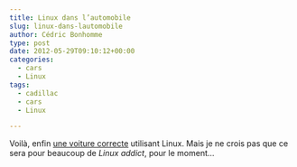 ```yaml
---
title: Linux dans l’automobile
slug: linux-dans-lautomobile
author: Cédric Bonhomme
type: post
date: 2012-05-29T09:10:12+00:00
categories:
  - cars
  - Linux
tags:
  - cadillac
  - cars
  - Linux

---
```

Voilà, enfin [une voiture correcte][1] utilisant Linux.
Mais je ne crois pas que ce sera pour beaucoup de _Linux addict_, pour le moment…

 [1]: http://www.wired.com/autopia/2012/05/2013-cadillac-xts/
